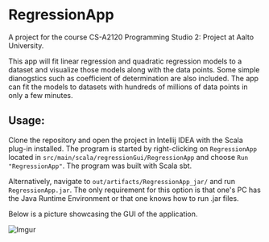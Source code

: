 # RegressionApp

A project for the course CS-A2120 Programming Studio 2: Project at Aalto University.

This app will fit linear regression and quadratic regression models to a dataset
and visualize those models along with the data points. Some simple dianogstics such as
coefficient of determination are also included. The app can fit the models to datasets with
hundreds of millions of data points in only a few minutes.

## Usage:

Clone the repository and open the project in Intellij IDEA with the Scala plug-in installed. 
The program is started by right-clicking on `RegressionApp` located in `src/main/scala/regressionGui/RegressionApp` and 
choose `Run "RegressionApp"`. The program was built with Scala sbt. 

Alternatively, navigate to `out/artifacts/RegressionApp_jar/` and run `RegressionApp.jar`. 
The only requirement for this option is that one's PC has the Java Runtime Environment or that one knows how to run .jar files. 

Below is a picture showcasing the GUI of the application.

![Imgur](https://i.imgur.com/lKUzLEH.png)
